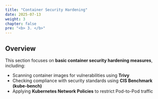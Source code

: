 ```yaml
---
title: "Container Security Hardening"
date: 2025-07-13
weight: 3
chapter: false
pre: "<b> 3. </b>"
---
```


## Overview

This section focuses on **basic container security hardening measures**, including:

* Scanning container images for vulnerabilities using **Trivy**
* Checking compliance with security standards using **CIS Benchmark (kube-bench)**
* Applying **Kubernetes Network Policies** to restrict Pod-to-Pod traffic

